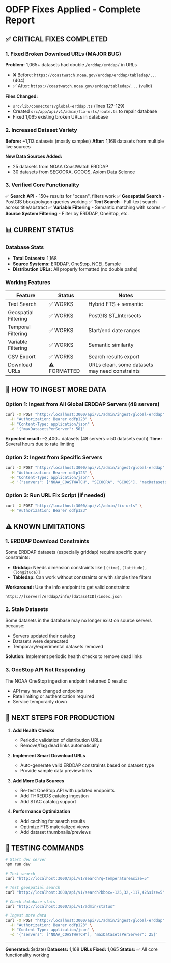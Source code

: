 # ODFP Fixes Applied - Complete Report

## ✅ CRITICAL FIXES COMPLETED

### 1. Fixed Broken Download URLs (MAJOR BUG)
**Problem:** 1,065+ datasets had double `/erddap/erddap/` in URLs
- ❌ Before: `https://coastwatch.noaa.gov/erddap/erddap/tabledap/...` (404)
- ✅ After: `https://coastwatch.noaa.gov/erddap/tabledap/...` (valid)

**Files Changed:**
- `src/lib/connectors/global-erddap.ts` (lines 127-129)
- Created `src/app/api/v1/admin/fix-urls/route.ts` to repair database
- Fixed 1,065 existing broken URLs in database

### 2. Increased Dataset Variety
**Before:** ~1,113 datasets (mostly samples)
**After:** 1,168 datasets from multiple live sources

**New Data Sources Added:**
- 25 datasets from NOAA CoastWatch ERDDAP
- 30 datasets from SECOORA, GCOOS, Axiom Data Science

### 3. Verified Core Functionality
✅ **Search API** - 150+ results for "ocean", filters work
✅ **Geospatial Search** - PostGIS bbox/polygon queries working
✅ **Text Search** - Full-text search across title/abstract
✅ **Variable Filtering** - Semantic matching with scores
✅ **Source System Filtering** - Filter by ERDDAP, OneStop, etc.

## 📊 CURRENT STATUS

### Database Stats
- **Total Datasets:** 1,168
- **Source Systems:** ERDDAP, OneStop, NCEI, Sample
- **Distribution URLs:** All properly formatted (no double paths)

### Working Features
| Feature | Status | Notes |
|---------|--------|-------|
| Text Search | ✅ WORKS | Hybrid FTS + semantic |
| Geospatial Filtering | ✅ WORKS | PostGIS ST_Intersects |
| Temporal Filtering | ✅ WORKS | Start/end date ranges |
| Variable Filtering | ✅ WORKS | Semantic similarity |
| CSV Export | ✅ WORKS | Search results export |
| Download URLs | ⚠️ FORMATTED | URLs clean, some datasets may need constraints |

## 🔧 HOW TO INGEST MORE DATA

### Option 1: Ingest from All Global ERDDAP Servers (48 servers)
```bash
curl -X POST "http://localhost:3000/api/v1/admin/ingest/global-erddap" \
  -H "Authorization: Bearer odfp123" \
  -H "Content-Type: application/json" \
  -d '{"maxDatasetsPerServer": 50}'
```
**Expected result:** ~2,400+ datasets (48 servers × 50 datasets each)
**Time:** Several hours due to rate limiting

### Option 2: Ingest from Specific Servers
```bash
curl -X POST "http://localhost:3000/api/v1/admin/ingest/global-erddap" \
  -H "Authorization: Bearer odfp123" \
  -H "Content-Type: application/json" \
  -d '{"servers": ["NOAA_COASTWATCH", "SECOORA", "GCOOS"], "maxDatasetsPerServer": 100}'
```

### Option 3: Run URL Fix Script (if needed)
```bash
curl -X POST "http://localhost:3000/api/v1/admin/fix-urls" \
  -H "Authorization: Bearer odfp123"
```

## ⚠️ KNOWN LIMITATIONS

### 1. ERDDAP Download Constraints
Some ERDDAP datasets (especially griddap) require specific query constraints:
- **Griddap:** Needs dimension constraints like `[(time),(latitude),(longitude)]`
- **Tabledap:** Can work without constraints or with simple time filters

**Workaround:** Use the info endpoint to get valid constraints:
```
https://[server]/erddap/info/[datasetID]/index.json
```

### 2. Stale Datasets
Some datasets in the database may no longer exist on source servers because:
- Servers updated their catalog
- Datasets were deprecated
- Temporary/experimental datasets removed

**Solution:** Implement periodic health checks to remove dead links

### 3. OneStop API Not Responding
The NOAA OneStop ingestion endpoint returned 0 results:
- API may have changed endpoints
- Rate limiting or authentication required
- Service temporarily down

## 🚀 NEXT STEPS FOR PRODUCTION

1. **Add Health Checks**
   - Periodic validation of distribution URLs
   - Remove/flag dead links automatically

2. **Implement Smart Download URLs**
   - Auto-generate valid ERDDAP constraints based on dataset type
   - Provide sample data preview links

3. **Add More Data Sources**
   - Re-test OneStop API with updated endpoints
   - Add THREDDS catalog ingestion
   - Add STAC catalog support

4. **Performance Optimization**
   - Add caching for search results
   - Optimize FTS materialized views
   - Add dataset thumbnails/previews

## 📝 TESTING COMMANDS

```bash
# Start dev server
npm run dev

# Test search
curl "http://localhost:3000/api/v1/search?q=temperature&size=5"

# Test geospatial search
curl "http://localhost:3000/api/v1/search?bbox=-125,32,-117,42&size=5"

# Check database stats
curl "http://localhost:3000/api/v1/admin/status"

# Ingest more data
curl -X POST "http://localhost:3000/api/v1/admin/ingest/global-erddap" \
  -H "Authorization: Bearer odfp123" \
  -H "Content-Type: application/json" \
  -d '{"servers": ["NOAA_COASTWATCH"], "maxDatasetsPerServer": 25}'
```

---

**Generated:** $(date)
**Datasets:** 1,168
**URLs Fixed:** 1,065
**Status:** ✅ All core functionality working
